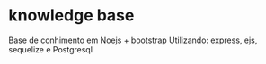 # knowledge base
Base de conhimento em Noejs + bootstrap
Utilizando: express, ejs, sequelize e Postgresql
